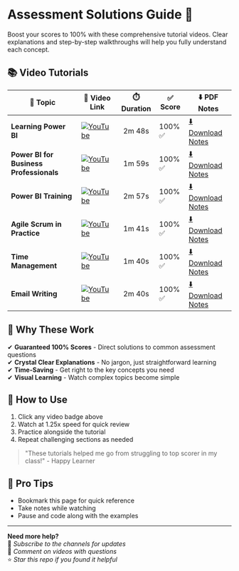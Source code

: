 # Assessment Solutions Guide 🚀

Boost your scores to 100% with these comprehensive tutorial videos. Clear explanations and step-by-step walkthroughs will help you fully understand each concept.

## 📚 Video Tutorials

| 📌 Topic                             | 🔗 Video Link                                                                 | ⏱️ Duration         | ✅ Score | ⬇️ PDF Notes |
|-------------------------------------|------------------------------------------------------------------------------|----------------------|----------|--------------|
| **Learning Power BI**                | [![YouTube](https://img.shields.io/badge/YouTube-Watch-red)](https://youtu.be/OYw-v6kJTu8)        | <p align="center">2m 48s</p> | 100% ✅  | [⬇️ Download Notes](https://drive.google.com/your-link-to-learning-powerbi) |
| **Power BI for Business Professionals** | [![YouTube](https://img.shields.io/badge/YouTube-Watch-red)](https://youtu.be/roHsHu6ToqQ)        | <p align="center">1m 59s</p> | 100% ✅  | [⬇️ Download Notes](https://drive.google.com/your-link-to-business-professionals) |
| **Power BI Training**                | [![YouTube](https://img.shields.io/badge/YouTube-Watch-red)](https://youtu.be/7OVllYC1U6w)         | <p align="center">2m 57s</p> | 100% ✅  | [⬇️ Download Notes](https://drive.google.com/your-link-to-powerbi-training) |
| **Agile Scrum in Practice**          | [![YouTube](https://img.shields.io/badge/YouTube-Watch-red)](https://youtu.be/32t1jqEgD80)         | <p align="center">1m 41s</p> | 100% ✅  | [⬇️ Download Notes](https://drive.google.com/file/d/1oDvTPCViJEURC7Hait7gC_09NWgcL4aH/view?usp=drive_link) |
| **Time Management**                  | [![YouTube](https://img.shields.io/badge/YouTube-Watch-red)](https://youtu.be/tqxOT7nV5qk?si=UZbh95XpH4Fg4vCp) | <p align="center">1m 40s</p> | 100% ✅  | [⬇️ Download Notes](https://drive.google.com/file/d/1xSBZ5UJE2kQET0Er0Uvq7KNhlvPdSrjK/view?usp=drive_link) |
| **Email Writing**                    | [![YouTube](https://img.shields.io/badge/YouTube-Watch-red)](https://youtu.be/E94-uTcNfCM)         | <p align="center">2m 40s</p> | 100% ✅  | [⬇️ Download Notes](https://drive.google.com/your-link-to-email-writing) |

## 💯 Why These Work

✔ **Guaranteed 100% Scores** - Direct solutions to common assessment questions  
✔ **Crystal Clear Explanations** - No jargon, just straightforward learning  
✔ **Time-Saving** - Get right to the key concepts you need  
✔ **Visual Learning** - Watch complex topics become simple  

## 🎯 How to Use
1. Click any video badge above
2. Watch at 1.25x speed for quick review
3. Practice alongside the tutorial
4. Repeat challenging sections as needed

> "These tutorials helped me go from struggling to top scorer in my class!" - Happy Learner

## 📌 Pro Tips
- Bookmark this page for quick reference
- Take notes while watching
- Pause and code along with the examples

---

**Need more help?**  
🔔 *Subscribe to the channels for updates*  
💬 *Comment on videos with questions*  
⭐ *Star this repo if you found it helpful*
